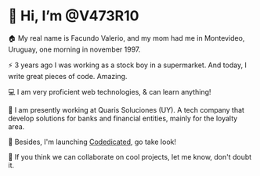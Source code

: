 # 👋 Hi, I’m @V473R10

🏠 My real name is Facundo Valerio, and my mom had me in Montevideo, Uruguay, one morning in november 1997.

⚡ 3 years ago I was working as a stock boy in a supermarket. And today, I write great pieces of code. Amazing.

💻 I am very proficient web technologies, & can learn anything!

🏦 I am presently working at Quaris Soluciones (UY). A tech company that develop solutions for banks and financial entities, mainly for the loyalty area.

🎯 Besides, I'm launching [Codedicated](https://codedicated.com), go take look!

🤝 If you think we can collaborate on cool projects, let me know, don't doubt it.

<!---
V473r10/V473r10 is a ✨ special ✨ repository because its `README.md` (this file) appears on your GitHub profile.
You can click the Preview link to take a look at your changes.
--->

